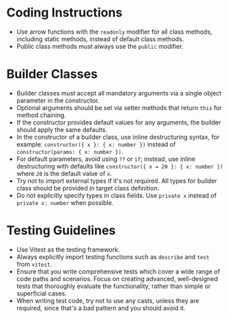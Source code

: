 # Coding Instructions

- Use arrow functions with the `readonly` modifier for all class methods, including static methods, instead of default class methods.
- Public class methods must always use the `public` modifier.

# Builder Classes

- Builder classes must accept all mandatory arguments via a single object parameter in the constructor.
- Optional arguments should be set via setter methods that return `this` for method chaining.
- If the constructor provides default values for any arguments, the builder should apply the same defaults.
- In the constructor of a builder class, use inline destructuring syntax, for example: `constructor({ x }: { x: number })` instead of `constructor(params: { x: number })`.
- For default parameters, avoid using `??` or `if`; instead, use inline destructuring with defaults like `constructor({ x = 20 }: { x: number })` where `20` is the default value of `x`.
- Try not to import external types if it's not required. All types for builder class should be provided in target class definition.
- Do not explicitly specify types in class fields. Use `private x` instead of `private x: number` when possible.

# Testing Guidelines

- Use Vitest as the testing framework.
- Always explicitly import testing functions such as `describe` and `test` from `vitest`.
- Ensure that you write comprehensive tests which cover a wide range of code paths and scenarios. Focus on creating advanced, well-designed tests that thoroughly evaluate the functionality, rather than simple or superficial cases.
- When writing test code, try not to use any casts, unless they are required, since that's a bad pattern and you should avoid it.
